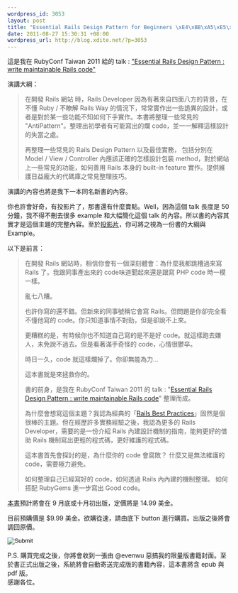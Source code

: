 ```yaml
--- 
wordpress_id: 3053
layout: post
title: "Essential Rails Design Pattern for Beginners \xE4\xBB\xA5\xE5\x8F\x8A\xE6\x96\xB0\xE6\x9B\xB8\xE9\xA0\x90\xE8\xB3\xBC"
date: 2011-08-27 15:30:31 +08:00
wordpress_url: http://blog.xdite.net/?p=3053
---
```

這是我在 RubyConf Taiwan 2011 給的 talk : <a href="http://essential-rails-pattern.heroku.com">"Essential Rails Design Pattern : write maintainable Rails code" </a>

演講大綱：

<blockquote>在開發 Rails 網站 時，Rails Developer 因為有著來自四面八方的背景，在不懂 Ruby / 不瞭解 Rails Way 的情況下，常常實作出一些詭異的設計，或者是對於某一些功能不知如何下手實作。本書將整理一些常見的 "AntiPattern"。整理出初學者有可能寫出的爛 code，並一一解釋這樣設計的失當之處。

再整理一些常見的 Rails Design Pattern 以及最佳實務， 包括分別在 Model / View / Controller 內應該正確的怎樣設計包裝 method，對於網站上一些常見的功能，如何善用 Rails 本身的 built-in feature 實作。提供維護日益龐大的代碼庫之常見整理技巧。</blockquote>

演講的內容也將是我下一本同名新書的內容。

你也許會好奇，有投影片了，那書還有什麼賣點。Well，因為這個 talk 長度是 50 分鐘，我不得不刪去很多 example 和大幅簡化這個 talk 的內容。所以書的內容其實才是這個主題的完整內容。至於<a href="http://essential-rails-pattern.heroku.com">投影片</a>，你可將之視為一份書的大綱與 Example。

以下是前言：



<blockquote>

在開發 Rails 網站時，相信你會有一個深刻體會：為什麼我都跳槽過來寫 Rails 了。我跟同事產出來的 code味道聞起來還是跟寫 PHP code 時一模一樣。

亂七八糟。

也許你寫的還不錯。但新來的同事號稱它會寫 Rails。但問題是你卻完全看不懂他寫的 code。你只知道事情不對勁，但是卻說不上來。

更糟糕的是，有時候你也不知道自己寫的是不是好 code。就這樣跑去嫌人，未免說不過去。但是看著滿手奇怪的 code，心情很鬱卒。

時日一久，code 就這樣爛掉了。你卻無能為力...

這本書就是來拯救你的。

書的前身，是我在 RubyConf Taiwan 2011 的 talk : "<a href="http://essential-rails-pattern.heroku.com">Essential Rails Design Pattern : write maintainable Rails code</a>" 整理而成。

為什麼會想寫這個主題？我認為經典的「<a href="http://www.slideshare.net/ihower/rails-best-practices">Rails Best Practices</a>」固然是個很棒的主題。但在經歷許多實務經驗之後，我認為更多的 Rails Developer，需要的是一份介紹 Rails 內建設計機制的指南，能夠更好的借助 Rails 機制寫出更輕的程式碼，更好維護的程式碼。

這本書首先會探討的是，為什麼你的 code 會腐敗？
什麼又是無法維護的 code，需要極力避免。

如何整理自己已經寫好的 code，如何透過 Rails 內內建的機制整理。
如何搭配 RubyGems 進一步寫出 Good code。

</blockquote>

<a href="http://rails-101.heroku.com/books/3-essential-rails-pattern">本書</a>預計將會在 9 月底或十月初出版，定價將是 14.99 美金。

目前預購價是 $9.99 美金。欲購從速，請由底下 button 進行購買。出版之後將會調回原價。

<!-- Start DigitalDeliveryApp.com button code -->
<form action="http://transactions.digitaldeliveryapp.com/products/435/purchase" method="post"><input type="image" src="http://assets.digitaldeliveryapp.com/images/buttons/buy-now-green.png" border="0" name="submit"/></form>
<!-- End DigitalDeliveryApp.com button code -->

<div class="info">
P.S. 購買完成之後，你將會收到一張由 @evenwu 惡搞我的限量版書籍封面。至於書正式出版之後，系統將會自動寄送完成版的書籍內容，這本書將含 epub 與 pdf 版。
</div>
感謝各位。
